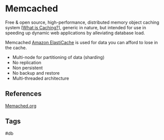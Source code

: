 # Memcached

Free & open source, high-performance, distributed memory object caching system [[What is Caching?](../202309120328)], generic in nature, but intended for use in speeding up dynamic web applications by alleviating database load.  

Memcached [Amazon ElastiCache](../202309120320) is used for data you can afford to lose in the cache.  
* Multi-node for partitioning of data (sharding)
* No replication
* Non persistent
* No backup and restore
* Multi-threaded architecture

## References
[Memached.org](http://memcached.org/)  

## Tags
#db
